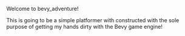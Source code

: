 Welcome to bevy_adventure! 

This is going to be a simple platformer with constructed with the sole purpose of getting my hands dirty with the Bevy game engine! 